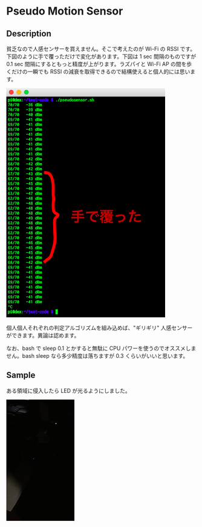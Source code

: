 # Pseudo Motion Sensor

## Description

貧乏なので人感センサーを買えません。そこで考えたのが Wi-Fi の RSSI です。下図のように手で覆っただけで変化があります。下図は 1 sec 間隔のものですが 0.1 sec 間隔にするともっと精度が上がります。ラズパイと Wi-Fi AP の間を歩くだけの一瞬でも RSSI の減衰を取得できるので結構使えると個人的には思います。

![reduce RSSI](imgs/iwconfig_ss_1.png)

個人個人それぞれの判定アルゴリズムを組み込めば、"ギリギリ" 人感センサーができます。異論は認めます。

なお、bash で sleep 0.1 とかすると無駄に CPU パワーを使うのでオススメしません。bash sleep なら多少精度は落ちますが 0.3 くらいがいいと思います。


## Sample

ある領域に侵入したら LED が光るようにしました。

![sample](imgs/IMG_0272.gif)

